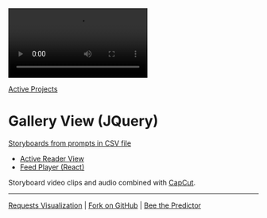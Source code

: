 <div class="floatRight">
<video width="100%" style="max-width:280px;" controls>
<source src="videos/ME-biking1.mp4" type="video/mp4">
</video>
</div>

[Active Projects](/projects/) 

# Gallery View (JQuery)

[Storyboards from prompts in CSV file](/requests)
- [Active Reader View](../)
- [Feed Player (React)](/feed/)
<!--- [Gallery from GitHub (React)](/react-gallery/view/) -->

Storyboard video clips and audio combined with [CapCut](https://capcut.com).

---

[Requests Visualization](/requests/) | [Fork on GitHub](https://github.com/modelearth/requests/) | [Bee the Predictor](/realitystream/input/bees/)
<!--
## AI Images Generated from Replicate API

We'll be using Streamlit python to generate and save images based on our NAICS industry descriptions and EPA impact indicators.

[generateimages.streamlit.app](https://generateimages.streamlit.app)

[More Streamlit apps](https://streamlit.io/gallery)

## NAICS Data

[NAICS Lookup](https://model.earth/data-pipeline/timelines/tabulator/)

[Annual NAICS data for US counties](https://github.com/ModelEarth/community-data/tree/master/industries/naics/US/counties)
-->
